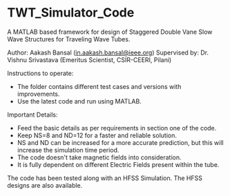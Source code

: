 # TWT_Simulator_Code
A MATLAB based framework for design of Staggered Double Vane Slow Wave Structures for Traveling Wave Tubes.

Author: Aakash Bansal (in.aakash.bansal@ieee.org)
Supervised by: Dr. Vishnu Srivastava (Emeritus Scientist, CSIR-CEERI, Pilani)

Instructions to operate:

* The folder contains different test cases and versions with improvements.
* Use the latest code and run using MATLAB.

Important Details:

* Feed the basic details as per requirements in section one of the code.
* Keep NS=8 and ND=12 for a faster and reliable solution.
* NS and ND can be increased for a more accurate prediction, but this will increase the simulation time period.
* The code doesn't take magnetic fields into consideration.
* It is fully dependent on different Electric Fields present within the tube.

The code has been tested along with an HFSS Simulation. The HFSS designs are also available.
